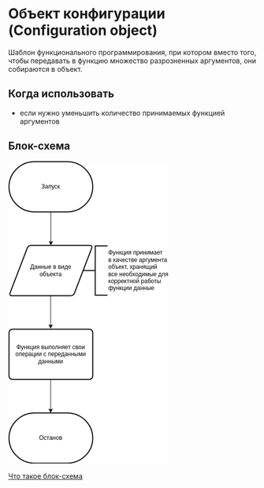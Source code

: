 # Объект конфигурации (Configuration object)

Шаблон функционального программирования, при котором вместо того, чтобы передавать в функцию множество разрозненных аргументов, они собираются в объект.

## Когда использовать

- если нужно уменьшить количество принимаемых функцией аргументов

## Блок-схема

![Блок-схема объекта конфигурации](https://github.com/evgenylyozin/patterns/blob/704f6600b84e1c0e3cae626df9512792c749416e/docs/fp-patterns/flowcharts/configuration-object.png)

[Что такое блок-схема](https://github.com/evgenylyozin/patterns/blob/48f6815cb43aa7cf366156fe23d47cdbaccbe3eb/docs/flowchart.md)
